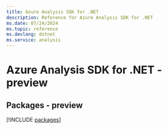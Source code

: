 ```yaml
---
title: Azure Analysis SDK for .NET
description: Reference for Azure Analysis SDK for .NET
ms.date: 07/24/2024
ms.topic: reference
ms.devlang: dotnet
ms.service: analysis
---
```

# Azure Analysis SDK for .NET - preview
## Packages - preview
[!INCLUDE [packages](analysis-index.md)]